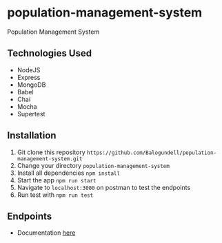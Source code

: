 # population-management-system
Population Management System

## Technologies Used
* NodeJS
* Express
* MongoDB
* Babel
* Chai 
* Mocha
* Supertest


## Installation
1.  Git clone this repository `https://github.com/Balogundell/population-management-system.git`
2.  Change your directory `population-management-system`
3.  Install all dependencies `npm install`
4.  Start the app `npm run start`
5.  Navigate to `localhost:3000` on postman to test the endpoints
6.  Run test with `npm run test`

## Endpoints
* Documentation [here](https://documenter.getpostman.com/view/2508911/S17wQ7Pf)
